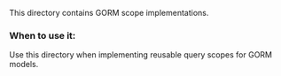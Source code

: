 This directory contains GORM scope implementations.

### When to use it:
Use this directory when implementing reusable query scopes for GORM models.